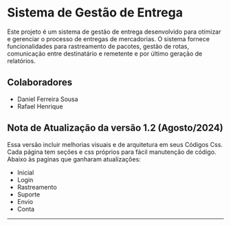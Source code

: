<h1>Sistema de Gestão de Entrega</h1>
Este projeto é um sistema de gestão de entrega desenvolvido para otimizar e gerenciar o processo de entregas de mercadorias. O sistema fornece funcionalidades para rastreamento de pacotes, gestão de rotas, comunicação entre destinatário e remetente e por último geração de relatórios.

<h2>Colaboradores</h2>
<ul>
  <li>Daniel Ferreira Sousa</li>
  <li>Rafael Henrique</li>
</ul>
<h2>Nota de Atualização da versão 1.2 (Agosto/2024)</h2>
<p>Essa versão incluir melhorias visuais e de arquitetura em seus Códigos Css. Cada página tem seções e css próprios para fácil manutenção de código. Abaixo às paginas que ganharam atualizações:</p>

<ul>
  <li>Inicial</li>
  <li>Login</li>
  <li>Rastreamento</li>
  <li>Suporte</li>
  <li>Envio</li>
  <li>Conta</li>
</ul><hr>

